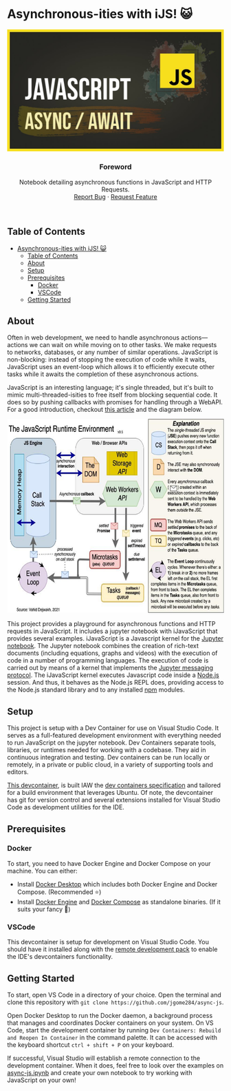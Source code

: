 # Asynchronous-ities with iJS! 😺

<p align="center">
  <a href="https://github.com/jgome284/async-js">
    <img src="imgs/async-js-banner.jpg" alt="Logo">
  </a>
</p>
<h3 align="center">Foreword</h3>
<p align="center">
  Notebook detailing asynchronous functions in JavaScript and HTTP Requests.
  <br>
  <a href="https://github.com/jgome284/async-js/issues">Report Bug</a>
  ·
  <a href="https://github.com/jgome284/async-js/issues">Request Feature</a>
</p>
<br>

## Table of Contents

- [Asynchronous-ities with iJS! 😺](#asynchronous-ities-with-ijs-)
  - [Table of Contents](#table-of-contents)
  - [About](#about)
  - [Setup](#setup)
  - [Prerequisites](#prerequisites)
    - [Docker](#docker)
    - [VSCode](#vscode)
  - [Getting Started](#getting-started)

## About

Often in web development, we need to handle asynchronous actions— actions we can wait on while moving on to other tasks. We make requests to networks, databases, or any number of similar operations. JavaScript is non-blocking: instead of stopping the execution of code while it waits, JavaScript uses an event-loop which allows it to efficiently execute other tasks while it awaits the completion of these asynchronous actions.

JavaScript is an interesting language; it's single threaded, but it's built to mimic multi-threaded-isities to free itself from blocking sequential code. It does so by pushing callbacks with promises for handling through a WebAPI. For a good introduction, checkout [this article](https://vahid.blog/post/2021-03-21-understanding-the-javascript-runtime-environment-and-dom-nodes/) and the diagram below.

<p align="center">
  <img src="./imgs/js-runtime-env.jpg" alt="JavaScript Engine Diagram" height="450px">
</p>

This project provides a playground for asynchronous functions and HTTP requests in JavaScript. It includes a jupyter notebook with iJavaScript that provides several examples. iJavaScript is a Javascript kernel for the [Jupyter notebook](http://jupyter.org/). The Jupyter notebook combines the creation of rich-text documents (including equations, graphs and videos) with the execution of code in a number of programming languages. The execution of code is carried out by means of a kernel that implements the [Jupyter messaging protocol](http://jupyter-client.readthedocs.io/en/latest/messaging.html). The iJavaScript kernel executes Javascript code inside a [Node.js](https://nodejs.org/) session. And thus, it behaves as the Node.js REPL does, providing access to the Node.js standard library and to any installed [npm](https://www.npmjs.com/) modules.

## Setup

This project is setup with a Dev Container for use on Visual Studio Code. It serves as a full-featured development environment with everything needed to run JavaScript on the jupyter notebook. Dev Containers separate tools, libraries, or runtimes needed for working with a codebase. They aid in continuous integration and testing. Dev containers can be run locally or remotely, in a private or public cloud, in a variety of supporting tools and editors.

[This devcontainer](./.devcontainer/), is built IAW the [dev containers specification](https://containers.dev/implementors/spec/) and tailored for a build environment that leverages Ubuntu. Of note, the devcontainer has git for version control and several extensions installed for Visual Studio Code as development utilities for the IDE.

## Prerequisites

### Docker

To start, you need to have Docker Engine and Docker Compose on your machine. You can either:

- Install [Docker Desktop](https://www.docker.com/products/docker-desktop/) which includes both Docker Engine and Docker Compose. (Recommended ⭐)
- Install [Docker Engine](https://docs.docker.com/engine/install/binaries/) and [Docker Compose](https://docs.docker.com/compose/install/standalone/) as standalone binaries. (If it suits your fancy 🤵)

### VSCode

This devcontainer is setup for development on Visual Studio Code. You should have it installed along with the [remote development pack](https://marketplace.visualstudio.com/items?itemName=ms-vscode-remote.vscode-remote-extensionpack) to enable the IDE's devcontainers functionality.

## Getting Started

To start, open VS Code in a directory of your choice. Open the terminal and clone this repository with `git clone https://github.com/jgome284/async-js`.

Open Docker Desktop to run the Docker daemon, a background process that manages and coordinates Docker containers on your system. On VS Code, start the development container by running `Dev Containers: Rebuild and Reopen In Container` in the command palette. It can be accessed with the keyboard shortcut `ctrl + shift + P` on your keyboard.

If successful, Visual Studio will establish a remote connection to the development container. When it does, feel free to look over the examples on [async-js.ipynb](./async-js.ipynb) and create your own notebook to try working with JavaScript on your own!

